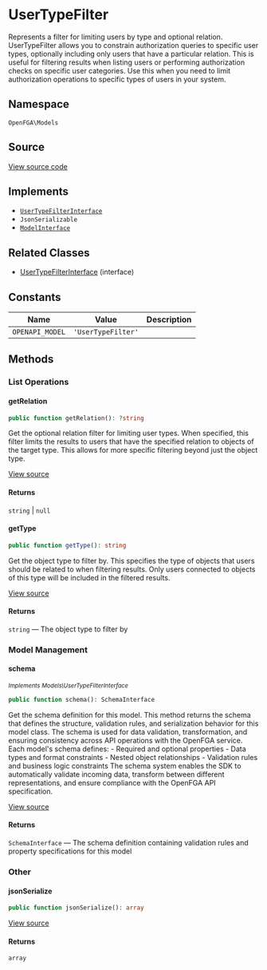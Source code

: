 # UserTypeFilter

Represents a filter for limiting users by type and optional relation. UserTypeFilter allows you to constrain authorization queries to specific user types, optionally including only users that have a particular relation. This is useful for filtering results when listing users or performing authorization checks on specific user categories. Use this when you need to limit authorization operations to specific types of users in your system.

## Namespace
`OpenFGA\Models`

## Source
[View source code](https://github.com/evansims/openfga-php/blob/main/src/Models/UserTypeFilter.php)

## Implements
* [`UserTypeFilterInterface`](UserTypeFilterInterface.md)
* `JsonSerializable`
* [`ModelInterface`](ModelInterface.md)

## Related Classes
* [UserTypeFilterInterface](Models/UserTypeFilterInterface.md) (interface)

## Constants
| Name | Value | Description |
|------|-------|-------------|
| `OPENAPI_MODEL` | `'UserTypeFilter'` |  |

## Methods

### List Operations
#### getRelation

```php
public function getRelation(): ?string
```

Get the optional relation filter for limiting user types. When specified, this filter limits the results to users that have the specified relation to objects of the target type. This allows for more specific filtering beyond just the object type.

[View source](https://github.com/evansims/openfga-php/blob/main/src/Models/UserTypeFilter.php#L56)

#### Returns
`string` &#124; `null`
#### getType

```php
public function getType(): string
```

Get the object type to filter by. This specifies the type of objects that users should be related to when filtering results. Only users connected to objects of this type will be included in the filtered results.

[View source](https://github.com/evansims/openfga-php/blob/main/src/Models/UserTypeFilter.php#L65)

#### Returns
`string` — The object type to filter by
### Model Management
#### schema

*<small>Implements Models\UserTypeFilterInterface</small>*

```php
public function schema(): SchemaInterface
```

Get the schema definition for this model. This method returns the schema that defines the structure, validation rules, and serialization behavior for this model class. The schema is used for data validation, transformation, and ensuring consistency across API operations with the OpenFGA service. Each model&#039;s schema defines: - Required and optional properties - Data types and format constraints - Nested object relationships - Validation rules and business logic constraints The schema system enables the SDK to automatically validate incoming data, transform between different representations, and ensure compliance with the OpenFGA API specification.

[View source](https://github.com/evansims/openfga-php/blob/main/src/Models/ModelInterface.php#L52)

#### Returns
`SchemaInterface` — The schema definition containing validation rules and property specifications for this model
### Other
#### jsonSerialize

```php
public function jsonSerialize(): array
```

[View source](https://github.com/evansims/openfga-php/blob/main/src/Models/UserTypeFilter.php#L74)

#### Returns
`array`
